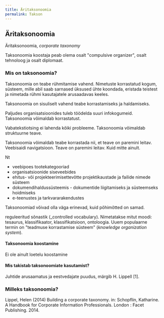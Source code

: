 ```yaml
---
title: Äritaksonoomia
permalink: Takson
---
```


## Äritaksonoomia

Äritaksonoomia, _corporate taxonomy_ 

Taksonoomia koostaja peab olema osalt "compulsive organizer", osalt tehnoloog ja osalt diplomaat.

### Mis on taksonoomia?

Taksonoomia on teabe rühmitamise vahend. Nimetuste korrastatud kogum, süsteem, mille abil saab sarnased üksused ühte koondada, eristada teistest ja nimetada rühmi kasutajatele arusaadavas keeles.

Taksonoomia on sisuliselt vahend teabe korrastamiseks ja haldamiseks.

Paljudes organisatsioonides tuleb töödelda suuri infokogumeid. Taksonoomia võimaldab korrastatust. 

Vabatekstiotsing ei lahenda kõiki probleeme. Taksonoomia võimaldab struktuurne teave.

Taksonoomia võimaldab teabe korrastada nii, et teave on paremini leitav. Veebisaidi navigatsioon. Teave on paremini leitav. Kuid mitte ainult.

Nt

- veebipoes tootekategooriad
- organisatsioonide siseveebides
- ehitus- või projekteerimisettevõtte projektikaustade ja failide nimede süsteem
- dokumendihaldussüsteemis - dokumentide liigitamiseks ja süsteemseks hoidmiseks
- e-teenustes ja tarkvararakendustes

Taksonoomiad võivad olla väga erinevad, kuid põhimõtted on samad.

reguleeritud sõnastik (_controlled vocabulary). Nimetatakse mitut moodi: tesaurus, klassifikaator, klassifikatsioon, ontoloogia. Uuem populaarne termin on "teadmuse korrastamise süsteem" (_knowledge organization system_).

#### Taksonoomia koostamine

Ei ole ainult loetelu koostamine

#### Mis takistab taksonoomiate kasutamist?

Juhtide arusaamatus ja eestvedajate puudus, märgib H. Lippell [1].


### Milleks taksonoomia?


Lippel, Helen (2014) Building a corporate taxonomy. in: Schopflin, Katharine. A Handbook for Corporate Information Professionals. London : Facet Publishing. 2014.